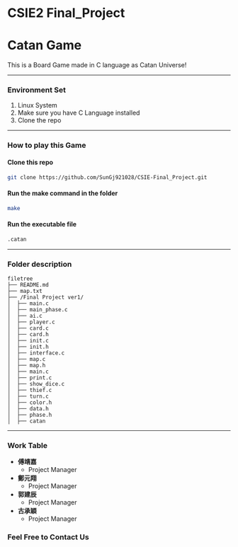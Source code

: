# CSIE2 Final_Project
# Catan Game
This is a Board Game made in C language as Catan Universe!

***
### **Environment Set**
1. Linux System
2. Make sure you have C Language installed
3. Clone the repo
***
### **How to play this Game**
#### Clone this repo
```sh
git clone https://github.com/SunGj921028/CSIE-Final_Project.git
```
#### Run the make command in the folder
```sh
make
```
#### Run the executable file
```sh
.catan
```
***
### Folder description

```
filetree 
├── README.md
├── map.txt
├── /Final Project ver1/
│  ├── main.c
│  ├── main_phase.c
│  ├── ai.c
│  ├── player.c
│  ├── card.c
│  ├── card.h
│  ├── init.c
│  ├── init.h
│  ├── interface.c
│  ├── map.c
│  ├── map.h
│  ├── main.c
│  ├── print.c
│  ├── show_dice.c
│  ├── thief.c
│  ├── turn.c
│  ├── color.h
│  ├── data.h
│  ├── phase.h
│  ├── catan
```
***
### Work Table
- **傅靖嘉**
     * Project Manager
- **鄭元翔**
     * Project Manager
- **郭建辰**
     * Project Manager
- **古承穎**
     * Project Manager


### Feel Free to Contact Us
